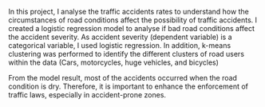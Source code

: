 In this project, I analyse the traffic accidents rates to understand how the circumstances of road conditions affect the possibility of traffic accidents.
I created a logistic regression model to analyse if bad road conditions affect the accident severity. As accident severity (dependent variable) is a categorical variable, I used logistic regression. In addition, k-means clustering was performed to identify the different clusters of road users within the data (Cars, motorcycles, huge vehicles, and bicycles) 

From the model result, most of the accidents occurred when the road condition is dry. Therefore, it is important to enhance the enforcement of traffic laws, especially in accident-prone zones.

